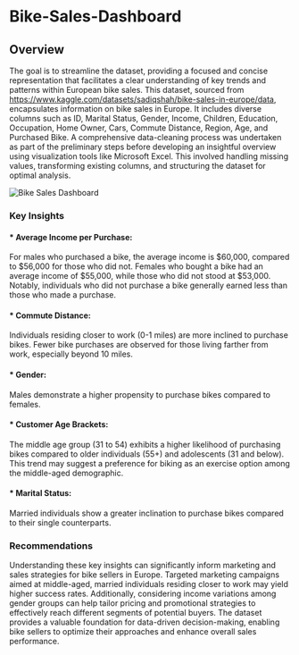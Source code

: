 # Bike-Sales-Dashboard


## Overview

The goal is to streamline the dataset, providing a focused and concise representation that facilitates a clear understanding of key trends and patterns within European bike sales.
This dataset, sourced from https://www.kaggle.com/datasets/sadiqshah/bike-sales-in-europe/data, encapsulates information on bike sales in Europe. It includes diverse columns such as ID, Marital Status, Gender, Income, Children, Education, Occupation, Home Owner, Cars, Commute Distance, Region, Age, and Purchased Bike. A comprehensive data-cleaning process was undertaken as part of the preliminary steps before developing an insightful overview using visualization tools like Microsoft Excel. This involved handling missing values, transforming existing columns, and structuring the dataset for optimal analysis. 


![Bike Sales Dashboard](https://github.com/Okeyode22/Bike-Sales-Dashboard/assets/60988358/0853ae87-0373-4aee-bf9b-03e25f4aff94)


### Key Insights

#### * Average Income per Purchase:
For males who purchased a bike, the average income is $60,000, compared to $56,000 for those who did not. Females who bought a bike had an average income of $55,000, while     those who did not stood at $53,000. Notably, individuals who did not purchase a bike generally earned less than those who made a purchase.

#### * Commute Distance:
Individuals residing closer to work (0-1 miles) are more inclined to purchase bikes. Fewer bike purchases are observed for those living farther from work, especially beyond 10 miles.

#### * Gender:
Males demonstrate a higher propensity to purchase bikes compared to females.

#### * Customer Age Brackets:
The middle age group (31 to 54) exhibits a higher likelihood of purchasing bikes compared to older individuals (55+) and adolescents (31 and below). This trend may suggest a preference for biking as an exercise option among the middle-aged demographic.

#### * Marital Status:
Married individuals show a greater inclination to purchase bikes compared to their single counterparts.

### Recommendations

Understanding these key insights can significantly inform marketing and sales strategies for bike sellers in Europe. Targeted marketing campaigns aimed at middle-aged, married individuals residing closer to work may yield higher success rates. Additionally, considering income variations among gender groups can help tailor pricing and promotional strategies to effectively reach different segments of potential buyers. The dataset provides a valuable foundation for data-driven decision-making, enabling bike sellers to optimize their approaches and enhance overall sales performance.
